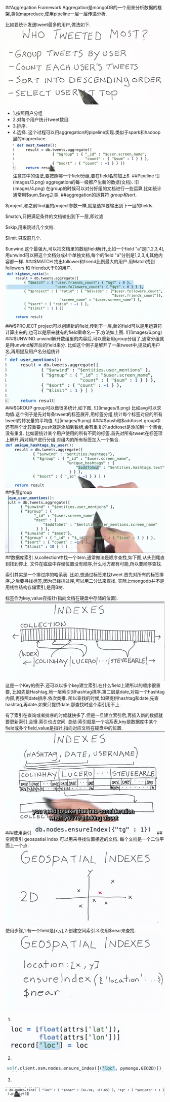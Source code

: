 ##Aggregation Framework
Aggregation是mongoDB的一个用来分析数据的框架,类似mapreduce,使用pipeline一层一层传递分析.

比如要统计发送tweet最多的用户,做法如下.
![](images/1.png)
- 1.按照用户分组
- 2.对每个用户统计tweet数目.
- 3.排序.
- 4.选择.
这个过程可以用aggregation的pipeline实现.类似于spark和hadoop里的mapreduce.
![](images/2.png)
注意其中的语法,要按照哪一个field分组,要在field名前加上$.
##Pipeline
![](images/3.png)
aggregation的每一级都产生新的数据(文档).
![](images/4.png)
在group的时候可以对分好组的文档进行一些运算,比如统计通常用$sum,$avg之类.
##aggregation的运算符
$group和$sort.

$project,和之前find里的project参数一样,就是选择要输出到下一层的fields.

$match,只把满足条件的文档输出到下一层,即过滤.

$skip,用来跳过几个文档.

$limit 只取前几个.

$unwind,这个最强大,可以把文档里的数组field解开,比如一个field "a"是[1,2,3,4],用unwind可以把这个文档分成4个单独文档,每个的field "a"分别是1,2,3,4,其他内容都一样.
###$MATCH
找出follower和friend比例最大的用户.用Match找到followers 和 friends大于0的用户.
![](images/5.png)
###$PROJECT
project可以创建新的field,传到下一层,新的field可以是用运算符计算出来的,也可以是原来就有的field重命名一下.方法如上图.
![](images/6.png)
###$UNWIND
unwind解开数组里的内容后,可以重新用group分组了,通常分组就是用unwind解开后的field来分.
比如这个例子是解开了一条tweet中,提及的用户名,再用提及用户名分组统计
![](images/7.png)
###$GROUP
group可以做很多统计,如下图,
![](images/8.png)
比如avg可以求均值.这个例子是先对每条tweet的标签展开,用标签分组,统计每个标签对应的所有tweet的转发量的平均值.
![](images/9.png)
####$push和$addtoset
group中还有两个比较重要,push就是添加到数组,会有重复的.addtoset是添加到一个集合,没有重复.
比如要统计某个用户使用的所有不同的标签.首先对所有tweet在标签项上解开,再对用户进行分组.对组内的所有标签加入一个集合.
![](images/10.png)
##多层group
![](images/11.png)
##数据库索引
从collection中找一个item,通常做法是顺序查找,如下图,从头到尾直到找到停止.
文件在磁盘中存储位置没有顺序,什么地方都有可能,所以要顺序查找.

索引其实是一个排过序的哈系表.
比如,想通过标签来找tweet.首先对所有的标签排序,之后要寻找标签,因为已经排过序,可以用二分法来查找.
实际上mongodb并不是用线性结构存储索引,是用B树.

标签作为key,value存指针(指向文档在硬盘中存储的位置).
![](images/12.png)
这是一个Key的例子.还可以以多个key建立索引.在什么field上建所以的顺序很重要,
比如先是Hashtag,地一层索引对hashtag排序.第二层是date,对每一个hashtag内部,再按照date排序.依次类推.
所以查找的时候,如果提供hashtag和date,先查hashtag,再date.如果只提供date,那查找时这个索引用不上.

有了索引在查询或者排序的时候就快多了.但是一旦建立索引后,再插入新的数据就要更新索引,会慢.索引也占空间.
总结:索引就是一个哈系表,key是数据库中某个field或多个field,value是指针,指向对应文档在硬盘中的位置.
![](images/13.png)
###使用索引
![](images/14.png)
##空间索引 geospatial index
可以用来寻找位置相近的文档.
每个文档是一个二位平面上一个点.
![](images/15.png)
使用步骤,1.有一个field是[x,y],2.创建空间索引.3.使用$near来查找.
![](images/16.png)

1.

![](images/17.png)

2.
![](images/18.png)

3.
![](images/19.png)